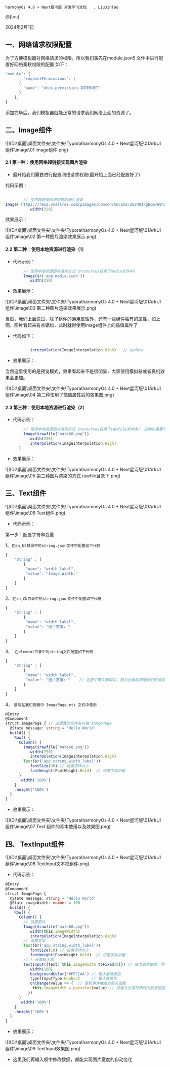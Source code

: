 `harmonyOs 4.0 + Next星河版 开发学习文档   . LiuJinTao`



@[toc]

2024年2月1日

## 一、网络请求权限配置



为了方便模拟器对网络请求的权限，所以我们事先在module.json5 文件中进行配置好网络秦秋权限的配置 如下：

```ts
"module": {
        "requestPermissions": [
      {
        "name": "ohos.permission.INTERNET"
      }
    ],
}
```

添加完毕后，我们模拟器就能正常的请求我们网络上面的资源了。



## 二、Image组件





![](D:\桌面\桌面文件夹\文件夹\Typora\harmonyOs 4.0 + Next星河版\01ArkUI组件\image\01 image组件.png)

#### 2.1 第一种：使用网络超链接实现图片渲染

+ 最开始我们需要进行配置网络请求权限(最开始上面已经配置好了)

代码示例：

```ts
   
        // 使用超链接网络加载的图片渲染
Image('https://res2.vmallres.com/pimages/uomcdn/CN/pms/202401/gbom/6942103109591/428_428_650AA2D1F4312445D02527C6CC0FD74Fmp.png')
          .width(250)
```



效果展示：


![](D:\桌面\桌面文件夹\文件夹\Typora\harmonyOs 4.0 + Next星河版\01ArkUI组件\image\02 第一种图片渲染效果展示.png)

#### 2.2  第二种：使用本地资源进行渲染（1）

+ 代码示例：

```ts
        // 使用本地资源图片渲染方式（resources目录下media文件中）
        Image($r('app.media.icon'))
          .width(250)
```

+ 效果展示：

![](D:\桌面\桌面文件夹\文件夹\Typora\harmonyOs 4.0 + Next星河版\01ArkUI组件\image\03 第二种图片渲染效果展示.png)

当然，我们上面说过，除了组件的通用属性外，还有一些组件独有的属性，如上图，图片看起来有点锯齿，此时就得使用Image组件上的插值属性了

+ 代码如下：

```ts

          .interpolation(ImageInterpolation.High)	// update
```

+ 效果展示：

当然这里使用的是预览模式，效果看起来不是很明显，大家使用模拟器或者真机效果会更加。

![](D:\桌面\桌面文件夹\文件夹\Typora\harmonyOs 4.0 + Next星河版\01ArkUI组件\image\04 第二种使用了插值属性后的效果图.png)

#### 2.3 第三种：使用本地资源进行渲染（2）

+ 代码示例：

```ts
        // 使用本地资源图片渲染方式（resources目录下rawfile文件中） 这种只需要写图片名字即可
        Image($rawfile("mate60.png"))
          .width(250)
          .interpolation(ImageInterpolation.High)
      }
```



+ 效果展示：

![](D:\桌面\桌面文件夹\文件夹\Typora\harmonyOs 4.0 + Next星河版\01ArkUI组件\image\05 第三种图片渲染的方式 rawfile目录下.png)



## 三、Text组件

![](D:\桌面\桌面文件夹\文件夹\Typora\harmonyOs 4.0 + Next星河版\01ArkUI组件\image\06 Text组件.png)

+ 代码示例：

第一步：配置字符串变量

1、`在en_US目录中的string.json文件中配置如下代码`

```ts
{
    "String" : [
        {
      	 "name": "width_label",
     	 "value": "Image Width:"
    	}
    ]
}
```



2、`在zh_CN目录中的string.json文件中配置如下代码`

```ts
{
    "String" : [
        {
      	 "name": "width_label",
     	 "value": "图片宽度: "
    	}
    ]
}
```

3、` 在element目录中的string文件配置如下代码：`

```ts
{
    "String" : [
        {
      	 "name": "width_label",
     	 "value": "图片宽度: "    // 这里中英文都可以，因为会自动根据我们的语言进行自动匹配上面我们配置的（但是name必须一样）
    	}
    ]
}
```

4、 `最后在我们页面中 ImagePage.ets 文件中使用`

```ts
@Entry
@Component
struct ImagePage { // 这里我的文件名叫做 IamgePage
  @State message: string = 'Hello World'
  build() {
    Row() {
      Column() {
        Image($rawfile("mate60.png"))
          .width(250)
          .interpolation(ImageInterpolation.High)
        Text($r('app.string.width_label'))
          .fontSize(30) // 设置字体大小
          .fontWeight(FontWeight.Bold)  // 设置字体加粗
      }
      .width('100%')
    }
    .height('100%')
  }
}
```



+ 效果展示：

![](D:\桌面\桌面文件夹\文件夹\Typora\harmonyOs 4.0 + Next星河版\01ArkUI组件\image\07 Text 组件的基本使用以及效果图.png)



## 四、 TextInput组件

![](D:\桌面\桌面文件夹\文件夹\Typora\harmonyOs 4.0 + Next星河版\01ArkUI组件\image\08 TextInput文本框组件.png)



+ 代码示例：

```ts
@Entry
@Component
struct ImagePage {
  @State message: string = 'Hello World'
  @State imageWidth: number = 100
  build() {
    Row() {
      Column() {
        // 设置图片
        Image($rawfile("mate60.png"))
          .width(this.imageWidth)
          .interpolation(ImageInterpolation.High)
        // 设置文本
        Text($r('app.string.width_label'))
          .fontSize(18) // 设置字体大小
          .fontWeight(FontWeight.Bold)  // 设置字体加粗
        // * 设置输入框
        TextInput({text: this.imageWidth.toFixed(0)}) // 值为图片宽度，然后类型转换
          .width(100)
          .backgroundColor('#FFCCAA') // 输入框背景色
          .type(InputType.Number)     // 输入框类型
          .onChange(value => {  // 更新事件触发的箭头函数
            this.imageWidth = parseInt(value) // 将输入的字符串转为数字赋值给变量
          })
      }
      .width('100%')
    }
    .height('100%')
  }
}
```

+ 效果展示：

![](D:\桌面\桌面文件夹\文件夹\Typora\harmonyOs 4.0 + Next星河版\01ArkUI组件\image\09 TextInput效果图.png)

+ 这里我们再输入框中修改数据，都能实现图片宽度的自动变化



